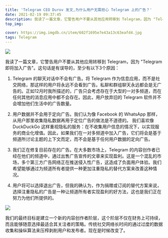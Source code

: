 ```yaml
---
title: 'Telegram CEO Durov 发文,为什么用户无需担心 Telegram 上的广告？'
date: 2021-02-19 09:37:45
description: 我读了一篇文章，它警告用户不要从其他应用转移到 Telegram，因为 "Telegram 即将加入广告"。这句话是有误导的，至少有以下3个原因：
top_img:

cover: https://img.imgdb.cn/item/602f1695e7e43a13c63eafd4.jpg
tags: Telegram
---
```

 
  
![](https://img.imgdb.cn/item/602f1695e7e43a13c63eafe2.jpg)

我读了一篇文章，它警告用户不要从其他应用转移到 Telegram，因为 "Telegram 即将加入广告"。这句话是有误导的，至少有以下3个原因：

  1. Telegram 的聊天对话中不会有广告。将 Telegram 作为信息应用，而不是社交网络，那这样的用户将永远不会看到广告。私聊和群组聊天永远都会是无广告的。正如12月时我所描述的，广告只会考虑存在于大型的一对多频道，而在任何其他的消息应用中都不会存在。因此，用户放弃旧的 Telegram 软件并不会增加他们生活中的广告数量。
  
  2. 用户数据并不会用于定向广告。我们认为像 Facebook 的 WhatsApp 那样，从用户那里收集隐私数据再用于定位广告的做法是不道德的。 我们喜欢像 DuckDuckGo 这样重视隐私的服务：在不收集用户信息的情况下，以实现服务的商业化增值。因此，如果我们在一对多频道中加入广告，它们将会是基于频道所讨论主题的上下文而定，而不会是基于任何用户数据的定向广告。
   
  3. 我们正在修复目前存在的广告。在大多数市场上，Telegram 的内容创作者已经在他们的频道中，通过出售广告宣传的文章来实现盈利。这是一个混乱的市场，多个第三方广告网络正在推送侵入性广告，这造成了负面用户体验。我们希望能够通过为频道所有者提供一种更加注重隐私的替代方案来改善这种情况。
   
 4. 用户将可以选择退出广告，但我的确认为，作为捐赠或订阅的替代方案来说，选择注重隐私的广告是一种让频道所有者实现盈利的好方法，这也是我们正在努力为他们所提供的。
    
![](https://img.imgdb.cn/item/602f1695e7e43a13c63eafd4.jpg) 

 我们的最终目标是建立一个新的内容创作者阶层，这个阶层不仅在财务上可持续，而且能够随意选择最适合其关注者的策略。传统社交网络长时间的通过过度的数据收集和操纵算法来压榨剥削用户和发布者。现在是时候改变了。

